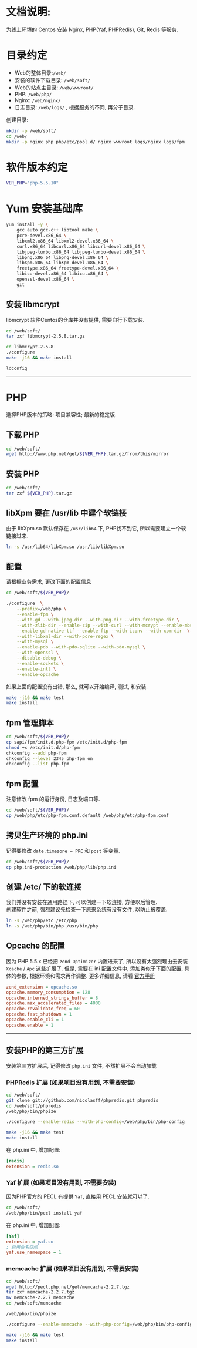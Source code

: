 # 文档说明:
为线上环境的 Centos 安装 Nginx, PHP(Yaf, PHPRedis), Git, Redis 等服务.

# 目录约定

+ Web的整体目录:`/web/`
+ 安装的软件下载目录: `/web/soft/`
+ Web的站点主目录: `/web/wwwroot/`
+ PHP: `/web/php/`
+ Nginx: `/web/nginx/`
+ 日志目录: `/web/logs/` , 根据服务的不同, 再分子目录.

创建目录:

```bash
mkdir -p /web/soft/
cd /web/
mkdir -p nginx php php/etc/pool.d/ nginx wwwroot logs/nginx logs/fpm
```

# 软件版本约定
```bash
VER_PHP="php-5.5.10"
```

# Yum 安装基础库

```bash
yum install -y \
    gcc auto gcc-c++ libtool make \
    pcre-devel.x86_64 \
    libxml2.x86_64 libxml2-devel.x86_64 \
    curl.x86_64 libcurl.x86_64 libcurl-devel.x86_64 \
    libjpeg-turbo.x86_64 libjpeg-turbo-devel.x86_64 \
    libpng.x86_64 libpng-devel.x86_64 \
    libXpm.x86_64 libXpm-devel.x86_64 \
    freetype.x86_64 freetype-devel.x86_64 \
    libicu-devel.x86_64 libicu.x86_64 \
    openssl-devel.x86_64 \
    git
```

## 安装 libmcrypt
libmcrypt 软件Centos的仓库并没有提供, 需要自行下载安装.

```bash
cd /web/soft/
tar zxf libmcrypt-2.5.8.tar.gz

cd libmcrypt-2.5.8
./configure
make -j16 && make install

ldconfig
```

--------

# PHP
选择PHP版本的策略: 项目兼容性; 最新的稳定版.

## 下载 PHP
```bash
cd /web/soft/
wget http://www.php.net/get/${VER_PHP}.tar.gz/from/this/mirror
```

## 安装 PHP
```bash
cd /web/soft/
tar zxf ${VER_PHP}.tar.gz
```

## libXpm 要在 /usr/lib 中建个软链接
由于 libXpm.so 默认保存在 `/usr/lib64` 下, PHP找不到它, 所以需要建立一个软链接过来.

```bash
ln -s /usr/lib64/libXpm.so /usr/lib/libXpm.so
```

## 配置
请根据业务需求, 更改下面的配置信息

```bash
cd /web/soft/${VER_PHP}/

./configure  \
    --prefix=/web/php \
    --enable-fpm \
    --with-gd --with-jpeg-dir --with-png-dir --with-freetype-dir \
    --with-zlib-dir --enable-zip --with-curl --with-mcrypt --enable-mbstring=all --with-mhash \
    --enable-gd-native-ttf --enable-ftp --with-iconv --with-xpm-dir  \
    --with-libxml-dir --with-pcre-regex \
    --with-mysql \
    --enable-pdo --with-pdo-sqlite --with-pdo-mysql \
    --with-openssl \
    --disable-debug \
    --enable-sockets \
    --enable-intl \
    --enable-opcache
```

如果上面的配置没有出错, 那么, 就可以开始编译, 测试, 和安装.

```bash
make -j16 && make test 
make install
```

## fpm 管理脚本

```bash
cd /web/soft/${VER_PHP}/
cp sapi/fpm/init.d.php-fpm /etc/init.d/php-fpm
chmod +x /etc/init.d/php-fpm
chkconfig --add php-fpm
chkconfig --level 2345 php-fpm on
chkconfig --list php-fpm
```

## fpm 配置
注意修改 fpm 的运行身份, 日志及端口等.

```bash
cd /web/soft/${VER_PHP}/
cp /web/php/etc/php-fpm.conf.default /web/php/etc/php-fpm.conf
```

## 拷贝生产环境的 php.ini
记得要修改 `date.timezone = PRC` 和 `post` 等变量.

```bash
cd /web/soft/${VER_PHP}/
cp php.ini-production /web/php/lib/php.ini
```

## 创建 /etc/ 下的软连接
我们并没有安装在通用路径下, 可以创建一下软连接, 方便以后管理.  
创建软件之前, 强烈建议先检查一下原来系统有没有文件, 以防止被覆盖.


```bash
ln -s /web/php/etc /etc/php
ln -s /web/php/bin/php /usr/bin/php
```

## Opcache 的配置
因为 PHP 5.5.x 已经把 `zend Optimizer` 内置进来了, 所以没有太强烈理由去安装 `Xcache` / `Apc` 这些扩展了.
但是, 需要在 ini 配置文件中, 添加类似于下面的配置, 具体的参数, 根据环境和需求再作调整.
更多详细信息, 请看 [官方手册](http://php.net/manual/zh/book.opcache.php)

```ini
zend_extension = opcache.so
opcache.memory_consumption = 128
opcache.interned_strings_buffer = 8
opcache.max_accelerated_files = 4000
opcache.revalidate_freq = 60
opcache.fast_shutdown = 1
opcache.enable_cli = 1
opcache.enable = 1
```

--------

## 安装PHP的第三方扩展
安装第三方扩展后, 记得修改 `php.ini` 文件, 不然扩展不会自动加载

### PHPRedis 扩展 (如果项目没有用到, 不需要安装)

```bash
cd /web/soft/
git clone git://github.com/nicolasff/phpredis.git phpredis
cd /web/soft/phpredis
/web/php/bin/phpize

./configure --enable-redis --with-php-config=/web/php/bin/php-config

make -j16 && make test
make install
```

在 php.ini 中, 增加配置:

```ini
[redis]
extension = redis.so
```

### Yaf 扩展 (如果项目没有用到, 不需要安装)
因为PHP官方的 PECL 有提供 `Yaf`, 直接用 PECL 安装就可以了.

```bash
cd /web/soft/
/web/php/bin/pecl install yaf
```

在 php.ini 中, 增加配置:

```ini
[Yaf]
extension = yaf.so
; 启用命名空间
yaf.use_namespace = 1
```

### memcache 扩展 (如果项目没有用到, 不需要安装)

```bash
cd /web/soft/
wget http://pecl.php.net/get/memcache-2.2.7.tgz
tar zxf memcache-2.2.7.tgz
mv memcache-2.2.7 memcache
cd /web/soft/memcache

/web/php/bin/phpize

./configure --enable-memcache --with-php-config=/web/php/bin/php-config

make -j16 && make test
make install
```


